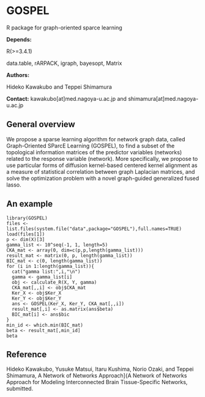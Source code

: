 # GOSPEL
R package for graph-oriented sparce learning

<strong>Depends:</strong>

R(>=3.4.1)

data.table, rARPACK, igraph, bayesopt, Matrix

<strong>Authors:</strong>

Hideko Kawakubo and Teppei Shimamura

<strong>Contact:</strong>
kawakubo[at]med.nagoya-u.ac.jp and shimamura[at]med.nagoya-u.ac.jp

## General overview

We propose a sparse learning algorithm for network graph data, called Graph-Oriented SParcE Learning (GOSPEL), to find a subset of the topological information matrices of the predictor variables (networks) related to the response variable (network). More specifically, we propose to use particular forms of diffusion kernel-based centered kernel alignment as a measure of statistical correlation between graph Laplacian matrices, and solve the optimization problem with a novel graph-guided generalized fused lasso.

## An example

```
library(GOSPEL)
files <- list.files(system.file("data",package="GOSPEL"),full.names=TRUE)
load(files[1])
p <- dim(X)[3]
gamma_list <- 10^seq(-1, 1, length=5)
CKA_mat <- array(0, dim=c(p,p,length(gamma_list)))
result_mat <- matrix(0, p, length(gamma_list))
BIC_mat <- c(0, length(gamma_list))
for (i in 1:length(gamma_list)){
  cat("gamma list:",i,"\n")
  gamma <- gamma_list[i]
  obj <- calculate_R(X, Y, gamma)
  CKA_mat[,,i] <- obj$CKA_mat
  Ker_X <- obj$Ker_X
  Ker_Y <- obj$Ker_Y
  ans <- GOSPEL(Ker_X, Ker_Y, CKA_mat[,,i])
  result_mat[,i] <- as.matrix(ans$beta)
  BIC_mat[i] <- ans$bic
}
min_id <- which.min(BIC_mat)
beta <- result_mat[,min_id]
beta
```

## Reference
Hideko Kawakubo, Yusuke Matsui, Itaru Kushima, Norio Ozaki, and Teppei Shimamura, A Network of Networks Approach]{A Network of Networks Approach for Modeling Interconnected Brain Tissue-Specific Networks, submitted.
